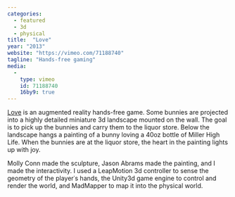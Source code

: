 ```yaml
---
categories:
  - featured
  - 3d
  - physical
title:  "Love"
year: "2013"
website: "https://vimeo.com/71188740"
tagline: "Hands-free gaming"
media:
  -
    type: vimeo
    id: 71188740
    16by9: true
---
```

<a href="https://vimeo.com/71188740">Love</a> is an augmented reality hands-free game. Some bunnies are projected into a highly detailed miniature 3d landscape mounted on the wall. The goal is to pick up the bunnies and carry them to the liquor store. Below the landscape hangs a painting of a bunny loving a 40oz bottle of Miller High Life. When the bunnies are at the liquor store, the heart in the painting lights up with joy.

Molly Conn made the sculpture, Jason Abrams made the painting, and I made the interactivity. I used a LeapMotion 3d controller to sense the geometry of the player&#8127;s hands, the Unity3d game engine to control and render the world, and MadMapper to map it into the physical world.
